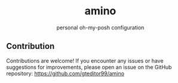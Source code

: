 <div align="center">

# amino

personal oh-my-posh configuration

<div align="left">

## Contribution

Contributions are welcome! If you encounter any issues or have suggestions for improvements, please open an issue on the GitHub repository: https://github.com/gteditor99/amino

